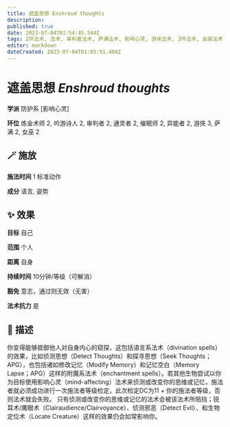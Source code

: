```yaml
---
title: 遮盖思想 Enshroud thoughts
description: 
published: true
date: 2023-07-04T01:54:45.544Z
tags: 2环法术, 法术, 审判者法术, 萨满法术, 影响心灵, 游侠法术, 3环法术, 女巫法术, 吟游诗人法术, 防护系, 炼金术师法术, 异能者法术, 催眠师法术, 通灵者法术
editor: markdown
dateCreated: 2023-07-04T01:05:51.404Z
---
```


# **遮盖思想** *Enshroud thoughts*

**学派** 防护系 \[影响心灵\] 

**环位** 炼金术师 2, 吟游诗人 2, 审判者 2, 通灵者 2, 催眠师 2, 异能者 2, 游侠 3, 萨满 2, 女巫 2

## 🪄 施放

**施法时间** 1 标准动作

**成分** 语言, 姿势

## ✨ 效果 

**目标** 自己 

**范围** 个人

**距离** 自身  

**持续时间** 10分钟/等级（可解消） 

**豁免** 意志，通过则无效（无害）

**法术抗力** 是

## 📖 描述

你变得能够抵御他人对自身内心的窥探，这包括语言系法术（divination spells）的效果，比如侦测思想（Detect Thoughts）和探寻思想（Seek Thoughts；APG），也包括诸如修改记忆（Modify Memory）和记忆空白（Memory Lapse；APG）这样的附魔系法术（enchantment spells）。若其他生物尝试以你为目标使用影响心灵（mind-affecting）法术来侦测或改变你的思维或记忆，施法者就必须成功进行一次施法者等级检定，此次检定DC为11 + 你的施法者等级，否则法术就会失败。 只有侦测或改变你的思维或记忆的法术会被该法术所阻挡；锐耳术/鹰眼术（Clairaudience/Clairvoyance）、侦测邪恶（Detect Evil）、和生物定位术（Locate Creature）这样的效果仍会如常影响你。
    